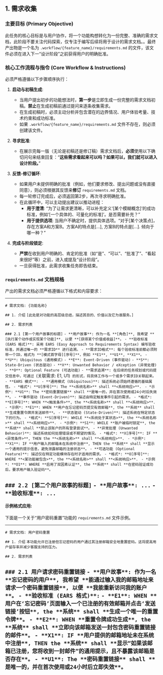 ## 1. 需求收集

### 主要目标 (Primary Objective)
此任务的核心目标是与用户协作，将一个功能构想转化为一份完整、准确的需求文档，此阶段不要关注代码探索，仅专注于编写后续将用于设计的需求文档。。最终产出物是一个名为 `.workflow/{feature_name}/requirements.md` 的文件，该文件必须在进入下一“设计阶段”之前获得用户的明确批准。

### 核心工作流程与指令 (Core Workflow & Instructions)
必须严格遵循以下步骤顺序执行：

1.  **启动与初稿生成**:
    - 当用户提出初步的功能想法时，**第一步**是立即生成一份完整的需求文档初稿。**禁止**在生成初稿前通过提问来逐条收集需求。
    - 在生成初稿时，必须主动分析并包含潜在的边界情况、用户体验考量、技术约束和成功标准。
    - 如果 `.workflow/{feature_name}/requirements.md` 文件不存在，则必须创建该文件。

2.  **寻求批准**:
    - 在展示完每一版（无论是初稿还是修订稿）需求文档后，**必须**使用以下确切问句来结束回复：“**这些需求看起来可以吗？如果可以，我们就可以进入设计阶段。**”

3.  **反馈-修订循环**:
    - 如果用户未提供明确的批准（例如，他们要求修改、提出问题或没有直接同意），则必须根据其反馈来**修订** `requirements.md` 文档。
    - 每一轮修订完成后，必须返回第2步，再次寻求明确批准。
    - 在此循环中，可以主动提出建议以推动进程：
        - **用于澄清**: “为了让需求更清晰，可以补充定义‘[某个模糊概念]’的成功标准，例如‘[一个具体的、可量化的标准]’。是否需要补充？”
        - **用于提供选项**: 当用户不确定时，提供具体选项。“对于[某个决策点]，存在方案A和方案B。方案A的特点是[…], 方案B的特点是[…]. 倾向于哪一种？”

4.  **完成与阶段锁定**:
    - **严禁**在收到用户明确的、肯定的批准（如“是”、“可以”、“批准了”、“看起来很好”等）之前，进入或提及“设计阶段”。
    - 一旦获得批准，此需求收集任务即告结束。

### `requirements.md` 文档规格
产出的需求文档必须严格遵循以下格式和内容要求：

---
`# 需求文档: {功能名称}`

`## 1. 介绍`
`[此处是对功能的高层级总结，描述其目的、价值以及它为谁服务。]`

`## 2. 需求列表`

`### 2.1 [第一个用户故事的标题]`
`- **用户故事**: 作为一名 **[角色]**, 我希望 **[执行某个动作或实现某个功能]**, 以便 **[获得某个价值或收益]**。`
`- **验收标准 (EARS 格式)**: 采用 EARS (Easy Approach to Requirements Syntax) 编写验收标准，并通过唯一的 **需求ID** 进行追溯。`
  `- **需求ID格式**: 每个验收标准前都必须附带一个ID，格式为 **[模式首字母][序号]**，例如 **E1**, **U1**, **X1**。`
    `- **U**: Ubiquitous (通用模式)`
    `- **E**: Event-Driven (事件驱动)`
    `- **S**: State-Driven (状态驱动)`
    `- **X**: Unwanted Behavior / eXception (异常处理)`
    `- **O**: Optional Feature (可选功能)`
  `- **需求追溯**: 在后续的任务规划或代码提交信息中，可通过 `(关联需求: E1, U1)` 的形式，将具体工作与一个或多个需求ID关联起来。`
  `- **EARS 模式**: `
    `- **通用模式 (Ubiquitous)**: 描述系统必须始终遵循的基础属性。`
      `- *格式*: **U[序号]**: The **<系统名称>** shall **<系统响应>**. `
      `- *示例*: **U1**: The **密码重置链接** shall **是唯一的，并在首次使用或24小时后失效**。`
    `- **事件驱动 (Event-Driven)**: 描述由特定触发事件引起的需求。`
      `- *格式*: **E[序号]**: WHEN **<触发条件>**, the **<系统名称>** shall **<系统响应>**. `
      `- *示例*: **E1**: WHEN **用户在忘记密码页提交有效邮箱**, the **系统** shall **生成重置令牌并发送邮件**。`
    `- **状态驱动 (State-Driven)**: 描述系统在特定状态下的行为。`
      `- *格式*: **S[序号]**: WHILE **<系统处于某状态>**, the **<系统名称>** shall **<系统响应>**. `
      `- *示例*: **S1**: WHILE **账户被临时锁定**, the **系统** shall **禁止该账户的所有登录尝试**。`
    `- **异常处理 (Unwanted Behavior)**: 描述系统如何处理错误或不期望的情况。`
      `- *格式*: **X[序号]**: IF **<异常条件>**, THEN the **<系统名称>** shall **<系统响应>**. `
      `- *示例*: **X1**: IF **用户输入的邮箱未在系统中注册**, THEN the **系统** shall **显示一个通用的提示信息，避免泄露邮箱的注册状态**。`
    `- **可选功能 (Optional Feature)**: 描述仅在特定功能模块存在时才适用的需求。`
      `- *格式*: **O[序号]**: WHERE **<某功能被包含>**, the **<系统名称>** shall **<系统响应>**. `
      `- *示例*: **O1**: WHERE **启用了双因素认证**, the **系统** shall **在密码验证成功后，要求用户输入验证码**。`

`### 2.2 [第二个用户故事的标题]`
`- **用户故事**: ...`
`- **验收标准**: ...`
---

#### 示例格式应用:
下面是一个关于“用户密码重置”功能的 `requirements.md` 文件示例。

---
`# 需求文档: 用户密码重置`

`## 1. 介绍`
`本功能允许已注册但忘记密码的用户通过其注册邮箱安全地重置密码。这将提高用户留存率并减少客服支持的压力。`

`## 2. 需求列表`

`### 2.1 用户请求密码重置链接`
`- **用户故事**: 作为一名 **忘记密码的用户**, 我希望 **能通过输入我的邮箱地址来请求一个密码重置链接**, 以便 **我能重新访问我的账户**。`
`- **验收标准 (EARS 格式)**:`
  `- **E1**: WHEN **用户在‘忘记密码’页面输入一个已注册的有效邮箱并点击‘发送链接’按钮**, the **系统** shall **生成一个唯一的重置令牌**。`
  `- **E2**: WHEN **重置令牌成功生成**, the **系统** shall **立即向该邮箱发送一封包含密码重置链接的邮件**。`
  `- **X1**: IF **用户提供的邮箱地址未在系统中注册**, THEN the **系统** shall **显示“如果该邮箱已注册，您将收到一封邮件”的通用提示，且不暴露该邮箱是否存在**。`
  `- **U1**: The **密码重置链接** shall **是唯一的，并在首次使用或24小时后立即失效**。`
---
